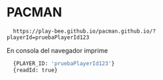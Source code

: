 # **PACMAN**

```
  https://play-bee.github.io/pacman.github.io/?playerId=pruebaPlayerId123
```
En consola del navegador imprime
```bash
  {PLAYER_ID: 'pruebaPlayerId123'}
  {readId: true}
```
